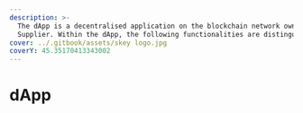 ```yaml
---
description: >-
  The dApp is a decentralised application on the blockchain network owned by the
  Supplier. Within the dApp, the following functionalities are distinguished:
cover: ../.gitbook/assets/skey logo.jpg
coverY: 45.35170413343002
---
```


# dApp

